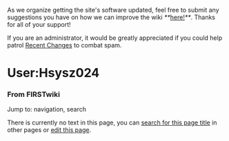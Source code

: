 As we organize getting the site's software updated, feel free to submit any
suggestions you have on how we can improve the wiki
_**_[here!](/index.php/User:Hallry/Suggestions "User:Hallry/Suggestions"
)_**_. Thanks for all of your support!

If you are an administrator, it would be greatly appreciated if you could help
patrol [Recent Changes](/index.php/Special:Recentchanges
"Special:Recentchanges" ) to combat spam.

# User:Hsysz024

### From FIRSTwiki

Jump to: navigation, search

There is currently no text in this page, you can [search for this page
title](/index.php/Special:Search/Hsysz024 "Special:Search/Hsysz024" ) in other
pages or [edit this
page](http://www.firstwiki.net/index.php?title=User:Hsysz024&action=edit
"http://www.firstwiki.net/index.php?title=User:Hsysz024&action=edit" ).

